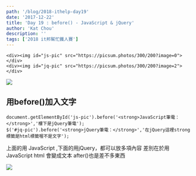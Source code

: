 ```yaml
---
path: '/blog/2018-ithelp-day19'
date: '2017-12-22'
title: 'Day 19 : before() - JavaScript & jQuery'
author: 'Kat Chou'
description: ''
tags: ['2018 it邦幫忙鐵人賽']
---
```


```
<div><img id="js-pic" src="https://picsum.photos/300/200?image=0"></div>
<div><img id="jq-pic" src="https://picsum.photos/300/200?image=2"></div>
```

![](https://upload-images.jianshu.io/upload_images/4119783-c343a3045cef67d0.png?imageMogr2/auto-orient/strip%7CimageView2/2/w/1240)

## 用before()加入文字
```
document.getElementById('js-pic').before('<strong>JavaScript筆電：</strong>','樓下是jQuery筆電');
$('#jq-pic').before('<strong>jQuery筆電：</strong>','在jQuery這裡strong標籤是html標籤喔不是文字');
```
上面的用 JavaScript ,下面的用jQuery，都可以放多項內容
差別在於用 JavaScript html 會變成文本
after()也是差不多東西

![](https://upload-images.jianshu.io/upload_images/4119783-91651849fc737742.png?imageMogr2/auto-orient/strip%7CimageView2/2/w/1240)
